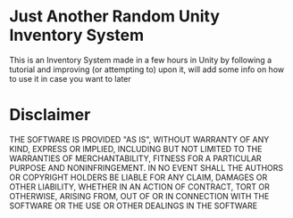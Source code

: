 # Just Another Random Unity Inventory System

This is an Inventory System made in a few hours in Unity by following a tutorial and improving (or attempting to) upon it, will add some info on how to use it in case you want to later

# Disclaimer
THE SOFTWARE IS PROVIDED "AS IS", WITHOUT WARRANTY OF ANY KIND, EXPRESS OR
IMPLIED, INCLUDING BUT NOT LIMITED TO THE WARRANTIES OF MERCHANTABILITY,
FITNESS FOR A PARTICULAR PURPOSE AND NONINFRINGEMENT. IN NO EVENT SHALL THE
AUTHORS OR COPYRIGHT HOLDERS BE LIABLE FOR ANY CLAIM, DAMAGES OR OTHER
LIABILITY, WHETHER IN AN ACTION OF CONTRACT, TORT OR OTHERWISE, ARISING FROM,
OUT OF OR IN CONNECTION WITH THE SOFTWARE OR THE USE OR OTHER DEALINGS IN THE
SOFTWARE
